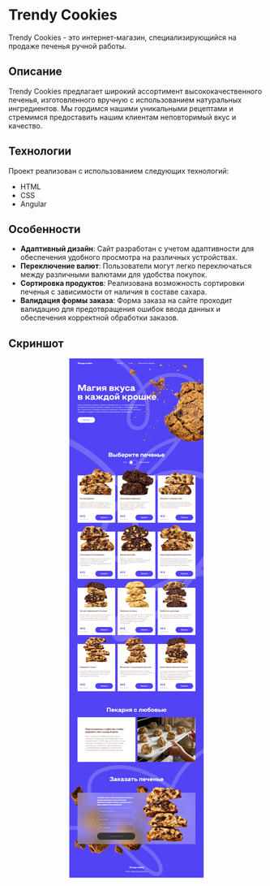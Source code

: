 # Trendy Cookies

Trendy Cookies - это интернет-магазин, специализирующийся на продаже печенья ручной работы.

## Описание

Trendy Cookies предлагает широкий ассортимент высококачественного печенья, изготовленного вручную с использованием натуральных ингредиентов. Мы гордимся нашими уникальными рецептами и стремимся предоставить нашим клиентам неповторимый вкус и качество.

## Технологии

Проект реализован с использованием следующих технологий:

- HTML
- CSS
- Angular

## Особенности

- **Адаптивный дизайн**: Сайт разработан с учетом адаптивности для обеспечения удобного просмотра на различных устройствах.
- **Переключение валют**: Пользователи могут легко переключаться между различными валютами для удобства покупок.
- **Сортировка продуктов**: Реализована возможность сортировки печенья с зависимости от наличия в составе сахара.
- **Валидация формы заказа**: Форма заказа на сайте проходит валидацию для предотвращения ошибок ввода данных и обеспечения корректной обработки заказов.

## Скриншот

<div align="center">
  <img src="cookies_screen.png" alt="Скриншот сайта" />
</div>
